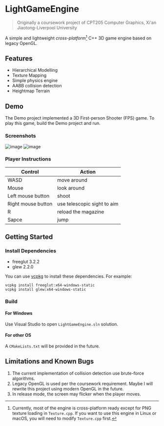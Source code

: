 # LightGameEngine
> Originally a coursework project of CPT205 Computer Graphics, Xi'an Jiaotong-Liverpool University

A simple and lightweight *cross-platform*[^1] C++ 3D game engine based on legacy OpenGL.

[^1]: Currently, most of the engine is cross-platform ready except for PNG texture loading in `Texture.cpp`. If you want to use this engine in Linux or macOS, you will need to modify `Texture.cpp` first. 

## Features
- Hierarchical Modelling
- Texture Mapping
- Simple physics engine
- AABB collision detection
- Heightmap Terrain

## Demo
The Demo project implemented a 3D First-person Shooter (FPS) game. To play this game, build the Demo project and run. 

### Screenshots
![image](https://user-images.githubusercontent.com/8947026/204501900-192fe914-eb63-4d68-8f8a-7c8921e51ebf.png)
![image](https://user-images.githubusercontent.com/8947026/204501922-0670d1f5-1fae-49d3-8aa2-fbc284f1ad30.png)

### Player Instructions
| Control | Action | 
| --- | --- |
| WASD | move around |
| Mouse | look around |
| Left mouse button | shoot |
| Right mouse button | use telescopic sight to aim |
| R | reload the magazine |
| Sapce | jump |


## Getting Started
### Install Dependencies
- freeglut 3.2.2
- glew 2.2.0

You can use [vcpkg](https://vcpkg.io/en/index.html) to install these dependencies. For example:
```shell
vcpkg install freeglut:x64-windows-static
vcpkg install glew:x64-windows-static
```

### Build
#### For Windows
Use Visual Studio to open `LightGameEngine.sln` solution.
#### For other OS
A `CMakeLists.txt` will be provided in the future.

## Limitations and Known Bugs
1. The current implementation of collision detection use brute-force algorithms.
2. Legacy OpenGL is used per the coursework requirement. Maybe I will rewrite this project using modern OpenGL in the future.
3. In release mode, the screen may flicker when the player moves.
